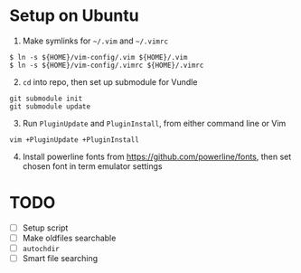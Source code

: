 # Setup on Ubuntu

1. Make symlinks for `~/.vim` and `~/.vimrc`

```
$ ln -s ${HOME}/vim-config/.vim ${HOME}/.vim
$ ln -s ${HOME}/vim-config/.vimrc ${HOME}/.vimrc
```

2. `cd` into repo, then set up submodule for Vundle

```
git submodule init
git submodule update
```

3. Run `PluginUpdate` and `PluginInstall`, from either command line or Vim

```
vim +PluginUpdate +PluginInstall
```

4. Install powerline fonts from https://github.com/powerline/fonts, then set chosen font in term emulator settings

# TODO

- [ ] Setup script
- [ ] Make oldfiles searchable
- [ ] `autochdir`
- [ ] Smart file searching
